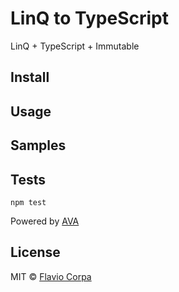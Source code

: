 # LinQ to TypeScript

LinQ + TypeScript + Immutable

## Install

## Usage

## Samples

## Tests

```
npm test
```

Powered by [AVA](https://github.com/sindresorhus/ava)

## License

MIT © [Flavio Corpa](http://flaviocorpa.com)
